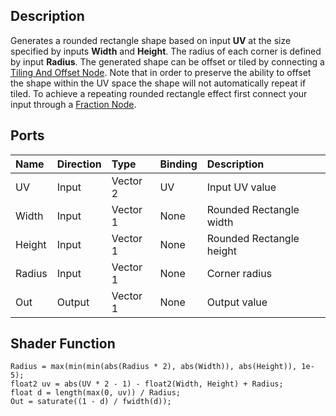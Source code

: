 ## Description

Generates a rounded rectangle shape based on input **UV** at the size specified by inputs **Width** and **Height**. The radius of each corner is defined by input **Radius**. The generated shape can be offset or tiled by connecting a [Tiling And Offset Node](https://github.com/Unity-Technologies/ShaderGraph/wiki/Tiling-And-Offset-Node). Note that in order to preserve the ability to offset the shape within the UV space the shape will not automatically repeat if tiled. To achieve a repeating rounded rectangle effect first connect your input through a [Fraction Node](https://github.com/Unity-Technologies/ShaderGraph/wiki/Fraction-Node).

## Ports

| Name        | Direction           | Type  | Binding | Description |
|:------------ |:-------------|:-----|:---|:---|
| UV      | Input | Vector 2 | UV | Input UV value |
| Width      | Input | Vector 1 | None | Rounded Rectangle width |
| Height      | Input | Vector 1 | None | Rounded Rectangle height |
| Radius      | Input | Vector 1 | None | Corner radius |
| Out | Output      |    Vector 1 | None | Output value |

## Shader Function

```
Radius = max(min(min(abs(Radius * 2), abs(Width)), abs(Height)), 1e-5);
float2 uv = abs(UV * 2 - 1) - float2(Width, Height) + Radius;
float d = length(max(0, uv)) / Radius;
Out = saturate((1 - d) / fwidth(d));
```